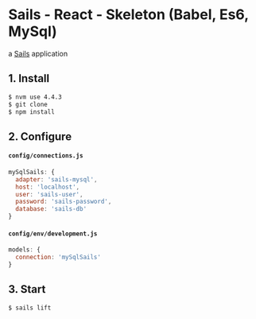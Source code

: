 # Sails - React - Skeleton (Babel, Es6, MySql)

a [Sails](http://sailsjs.org) application


## 1. Install

```sh
$ nvm use 4.4.3
$ git clone
$ npm install
```

## 2. Configure

#### `config/connections.js`

```js
mySqlSails: {
  adapter: 'sails-mysql',
  host: 'localhost',
  user: 'sails-user',
  password: 'sails-password',
  database: 'sails-db'
}
```

#### `config/env/development.js`

```js
models: {
  connection: 'mySqlSails'
}
```

## 3. Start

```sh
$ sails lift
```
